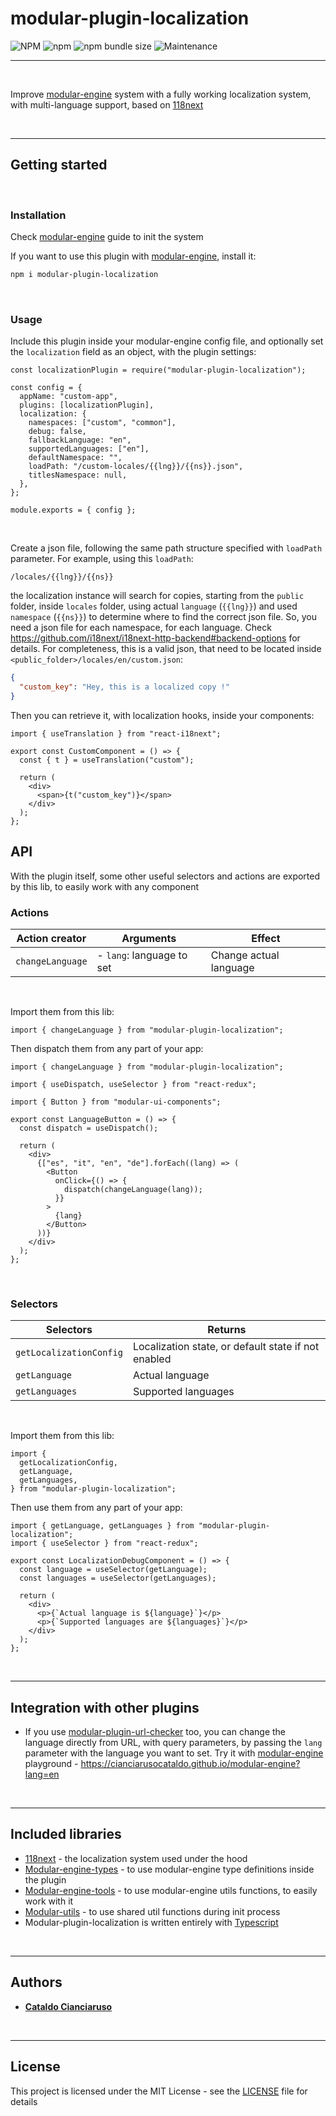 # modular-plugin-localization

![NPM](https://img.shields.io/npm/l/modular-plugin-localization?label=License&style=for-the-badge)
![npm](https://img.shields.io/npm/v/modular-plugin-localization?color=orange%20&label=Latest%20version&style=for-the-badge&logo=npm)
![npm bundle size](https://img.shields.io/bundlephobia/min/modular-plugin-localization?label=Package%20size&style=for-the-badge)
![Maintenance](https://img.shields.io/maintenance/yes/2025?label=Maintained&style=for-the-badge)

---

<br>

Improve [modular-engine](https://github.com/CianciarusoCataldo/modular-engine) system with a fully working localization system, with multi-language support, based on [118next](https://www.i18next.com/)

<br>

---

## Getting started

<br>

### Installation

Check [modular-engine](https://github.com/CianciarusoCataldo/modular-engine) guide to init the system

If you want to use this plugin with [modular-engine](https://github.com/CianciarusoCataldo/modular-engine), install it:

```sh
npm i modular-plugin-localization
```

<br>

### Usage

Include this plugin inside your modular-engine config file, and optionally set the `localization` field as an object, with the plugin settings:

```tsx
const localizationPlugin = require("modular-plugin-localization");

const config = {
  appName: "custom-app",
  plugins: [localizationPlugin],
  localization: {
    namespaces: ["custom", "common"],
    debug: false,
    fallbackLanguage: "en",
    supportedLanguages: ["en"],
    defaultNamespace: "",
    loadPath: "/custom-locales/{{lng}}/{{ns}}.json",
    titlesNamespace: null,
  },
};

module.exports = { config };
```

<br>

Create a json file, following the same path structure specified with `loadPath` parameter. For example, using this `loadPath`:

```
/locales/{{lng}}/{{ns}}
```

the localization instance will search for copies, starting from the `public` folder, inside `locales` folder, using actual `language` (`{{lng}}`) and used `namespace` (`{{ns}}`) to determine where to find the correct json file. So, you need a json file for each namespace, for each language. Check https://github.com/i18next/i18next-http-backend#backend-options for details. For completeness, this is a valid json, that need to be located inside `<public_folder>/locales/en/custom.json`:

```json
{
  "custom_key": "Hey, this is a localized copy !"
}
```

Then you can retrieve it, with localization hooks, inside your components:

```tsx
import { useTranslation } from "react-i18next";

export const CustomComponent = () => {
  const { t } = useTranslation("custom");

  return (
    <div>
      <span>{t("custom_key")}</span>
    </div>
  );
};
```

## API

With the plugin itself, some other useful selectors and actions are exported by this lib, to easily work with any component

### Actions

| Action creator   | Arguments                 | Effect                 |
| ---------------- | ------------------------- | ---------------------- |
| `changeLanguage` | - `lang`: language to set | Change actual language |

<br>

Import them from this lib:

```tsx
import { changeLanguage } from "modular-plugin-localization";
```

Then dispatch them from any part of your app:

```tsx
import { changeLanguage } from "modular-plugin-localization";

import { useDispatch, useSelector } from "react-redux";

import { Button } from "modular-ui-components";

export const LanguageButton = () => {
  const dispatch = useDispatch();

  return (
    <div>
      {["es", "it", "en", "de"].forEach((lang) => (
        <Button
          onClick={() => {
            dispatch(changeLanguage(lang));
          }}
        >
          {lang}
        </Button>
      ))}
    </div>
  );
};
```

<br>

### Selectors

| Selectors               | Returns                                             |
| ----------------------- | --------------------------------------------------- |
| `getLocalizationConfig` | Localization state, or default state if not enabled |
| `getLanguage`           | Actual language                                     |
| `getLanguages`          | Supported languages                                 |

<br>

Import them from this lib:

```tsx
import {
  getLocalizationConfig,
  getLanguage,
  getLanguages,
} from "modular-plugin-localization";
```

Then use them from any part of your app:

```tsx
import { getLanguage, getLanguages } from "modular-plugin-localization";
import { useSelector } from "react-redux";

export const LocalizationDebugComponent = () => {
  const language = useSelector(getLanguage);
  const languages = useSelector(getLanguages);

  return (
    <div>
      <p>{`Actual language is ${language}`}</p>
      <p>{`Supported languages are ${languages}`}</p>
    </div>
  );
};
```

<br>

---

## Integration with other plugins

- If you use [modular-plugin-url-checker](https://github.com/CianciarusoCataldo/modular-pluginurl-checker) too, you can change the language directly from URL, with query parameters, by passing the `lang` parameter with the language you want to set. Try it with [modular-engine](https://github.com/CianciarusoCataldo/modular-engine) playground - https://cianciarusocataldo.github.io/modular-engine?lang=en

<br>

---

## Included libraries

- [118next](https://www.i18next.com/) - the localization system used under the hood
- [Modular-engine-types](https://github.com/CianciarusoCataldo/modular-engine-types) - to use modular-engine type definitions inside the plugin
- [Modular-engine-tools](https://github.com/CianciarusoCataldo/modular-engine-tools) - to use modular-engine utils functions, to easily work with it
- [Modular-utils](https://github.com/CianciarusoCataldo/modular-utils) - to use shared util functions during init process
- Modular-plugin-localization is written entirely with [Typescript](https://www.typescriptlang.org/)

<br>

---

## Authors

- [**Cataldo Cianciaruso**](https://github.com/CianciarusoCataldo)

<br>

---

## License

This project is licensed under the MIT License - see the [LICENSE](LICENSE) file for details
